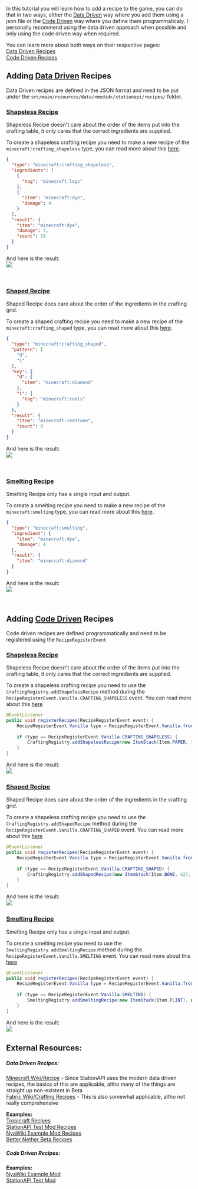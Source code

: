 In this tutorial you will learn how to add a recipe to the game, you can do that in two ways, either the [Data Driven](Data%20Driven%20Recipes.md) way where you add them using a json file or the [Code Driven](Code%20Driven%20Recipes.md) way where you define them programmaticaly. I personally recommend using the data driven approach when possible and only using the code driven way when required.  

You can learn more about both ways on their respective pages:  
[Data Driven Recipes](Data%20Driven%20Recipes.md)  
[Code Driven Recipes](Code%20Driven%20Recipes.md)  

## Adding [Data Driven](Data%20Driven%20Recipes.md) Recipes
Data Driven recipes are defined in the JSON format and need to be put under the `src/main/resources/data/<modid>/stationapi/recipes/` folder.
### [Shapeless Recipe](Data%20Driven%20Recipes.md#Shapeless%20Crafting%20Recipe)
Shapeless Recipe doesn't care about the order of the items put into the crafting table, it only cares that the correct ingredients are supplied.  

To create a shapeless crafting recipe you need to make a new recipe of the `minecraft:crafting_shapeless` type, you can read more about this [here](Data%20Driven%20Recipes.md#Shapeless%20Crafting%20Recipe).  

```json
{  
  "type": "minecraft:crafting_shapeless",  
  "ingredients": [    
    {  
      "tag": "minecraft:logs"  
    },  
    {  
      "item": "minecraft:dye",
      "damage": 4  
    }  
  ],  
  "result": {  
    "item": "minecraft:dye",
    "damage": 7,
    "count": 16
  }  
}
```

And here is the result:  
![](data_crafting_shapeless.png)  

 &nbsp;
### [Shaped Recipe](Data%20Driven%20Recipes#Shaped%20Crafting%20Recipe)
Shaped Recipe does care about the order of the ingredients in the crafting grid.  

To create a shaped crafting recipe you need to make a new recipe of the `minecraft:crafting_shaped` type, you can read more about this [here](Data%20Driven%20Recipes.md#Shaped%20Crafting%20Recipe).  

```json
{  
  "type": "minecraft:crafting_shaped",  
  "pattern": [  
    "d",  
    "i"  
  ],  
  "key": {  
    "d": {  
      "item": "minecraft:diamond"  
    },  
    "i": {  
      "tag": "minecraft:coals"  
    }  
  },  
  "result": {  
    "item": "minecraft:redstone",  
    "count": 8  
  }  
}
```
 And here is the result:  
![](data_crafting_shaped.png)

 &nbsp;  
### [Smelting Recipe](Data%20Driven%20Recipes.md#Smelting%20Recipe)
Smelting Recipe only has a single input and output.  

To create a smelting recipe you need to make a new recipe of the `minecraft:smelting` type, you can read more about this [here](Data%20Driven%20Recipes.md#Smelting%20Recipe).   

```json
{  
  "type": "minecraft:smelting",  
  "ingredient": {  
    "item": "minecraft:dye",
    "damage": 4
  },  
  "result": {  
    "item": "minecraft:diamond"  
  }  
}
```  

And here is the result:  
![](data_smelting.png)
 
 &nbsp;
## Adding [Code Driven](Code%20Driven%20Recipes.md) Recipes
Code driven recipes are defined programmatically and need to be registered using the `RecipeRegisterEvent`
### [Shapeless Recipe](Code%20Driven%20Recipes.md#Shapeless%20Recipe)
Shapeless Recipe doesn't care about the order of the items put into the crafting table, it only cares that the correct ingredients are supplied.     

To create a shapeless crafting recipe you need to use the `CraftingRegistry.addShapelessRecipe` method during the `RecipeRegisterEvent.Vanilla.CRAFTING_SHAPELESS` event.  You can read more about this [here](Code%20Driven%20Recipes.md#Shapeless%20Recipe)  

```java
@EventListener  
public void registerRecipes(RecipeRegisterEvent event) {  
    RecipeRegisterEvent.Vanilla type = RecipeRegisterEvent.Vanilla.fromType(event.recipeId);  
  
    if (type == RecipeRegisterEvent.Vanilla.CRAFTING_SHAPELESS) {  
        CraftingRegistry.addShapelessRecipe(new ItemStack(Item.PAPER, 14), Item.APPLE, Block.DIAMOND_BLOCK);  
    }  
}
```

And here is the result:  
![](code_shapeless_recipe.png)
&nbsp;
### [Shaped Recipe](Code%20Driven%20Recipes.md#Shaped%20Recipe)
Shaped Recipe does care about the order of the ingredients in the crafting grid.  

To create a shapeless crafting recipe you need to use the `CraftingRegistry.addShapedRecipe` method during the `RecipeRegisterEvent.Vanilla.CRAFTING_SHAPED` event. You can read more about this [here](Code%20Driven%20Recipes.md#Shaped%20Recipe)  

```java
@EventListener  
public void registerRecipes(RecipeRegisterEvent event) {  
    RecipeRegisterEvent.Vanilla type = RecipeRegisterEvent.Vanilla.fromType(event.recipeId);  
  
    if (type == RecipeRegisterEvent.Vanilla.CRAFTING_SHAPED) {  
        CraftingRegistry.addShapedRecipe(new ItemStack(Item.BONE, 42), "owo", "w w", "owo", 'o', new ItemStack(ExampleMod.exampleItem), 'w', new ItemStack(Block.DIAMOND_BLOCK));  
    }
}
```

And here is the result:  
![](code_shaped_recipe.png)
&nbsp;
### [Smelting Recipe](Code%20Driven%20Recipes.md#Smelting%20Recipe)
Smelting Recipe only has a single input and output.  

To create a smelting recipe you need to use the `SmeltingRegistry.addSmeltingRecipe` method during the `RecipeRegisterEvent.Vanilla.SMELTING` event. You can read more about this [here](Code%20Driven%20Recipes.md#Smelting%20Recipe)  

```java
@EventListener  
public void registerRecipes(RecipeRegisterEvent event) {  
    RecipeRegisterEvent.Vanilla type = RecipeRegisterEvent.Vanilla.fromType(event.recipeId);  
  
    if (type == RecipeRegisterEvent.Vanilla.SMELTING) {  
        SmeltingRegistry.addSmeltingRecipe(new ItemStack(Item.FLINT), new ItemStack(Block.BROWN_MUSHROOM, 8));  
    }  
}
```

And here is the result:  
![](code_smelting_recipe.png)
&nbsp;
## External Resources:
##### Data Driven Recipes:
[Minecraft Wiki/Recipe](https://minecraft.wiki/w/Recipe) - Since StationAPI uses the modern data driven recipes, the basics of this are applicable, altho many of the things are straight up non-existent in Beta  
[Fabric Wiki/Crafting Recipes](https://fabricmc.net/wiki/tutorial:recipes) - This is also somewhat applicable, altho not really comprehensive  

**Examples:**  
[Tropicraft Recipes](https://github.com/DanyGames2014/Tropicraft/tree/master/src/main/resources/data/tropicraft/stationapi/recipes)  
[StationAPI Test Mod Recipes](https://github.com/ModificationStation/StationAPI/tree/master/src/test/resources/data/sltest/stationapi/recipes)  
[NyaWiki Example Mod Recipes](https://github.com/DanyGames2014/nyawiki-example-mod/tree/master/src/main/resources/data/examplemod/stationapi/recipes)  
[Better Nether Beta Recipes](https://github.com/paulevsGitch/BetterNetherBeta/tree/stapi-2.0/src/main/resources/data/bnb/stationapi/recipes)  

##### Code Driven Recipes:
**Examples:**  
[NyaWiki Example Mod](https://github.com/DanyGames2014/nyawiki-example-mod/blob/master/src/main/java/net/danygames2014/examplemod/event/RecipeListener.java)    
[StationAPI Test Mod](https://github.com/ModificationStation/StationAPI/blob/master/src/test/java/net/modificationstation/sltest/recipe/RecipeListener.java)  